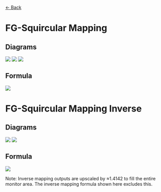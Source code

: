 [<- Back](https://github.com/Kuuuube/Circular_Area/blob/main/wiki/mappings_index.md#mappings-index)

# FG-Squircular Mapping

## Diagrams
![](https://raw.githubusercontent.com/Kuuuube/Circular_Area/main/wiki/images/mappings/square_fg_squircular_mapping_circle_grid_thick_checkerboard.png)
![](https://raw.githubusercontent.com/Kuuuube/Circular_Area/main/wiki/images/mappings/square_fg_squircular_mapping_square_grid_thick_checkerboard.png)
![](https://raw.githubusercontent.com/Kuuuube/Circular_Area/main/wiki/images/mappings/square_fg_squircular_mapping_dot_grid_circle_rgb_gradient_circle.png)

## Formula
![](https://raw.githubusercontent.com/Kuuuube/Circular_Area/main/wiki/images/formulas/fg_squircular_mapping_formula.png)




# FG-Squircular Mapping Inverse

## Diagrams
![](https://raw.githubusercontent.com/Kuuuube/Circular_Area/main/wiki/images/mappings/circle_fg_squircular_mapping_square_grid_circle_thick_checkerboard.png)
![](https://raw.githubusercontent.com/Kuuuube/Circular_Area/main/wiki/images/mappings/circle_fg_squircular_mapping_dot_grid_square_rgb_gradient.png)

## Formula
![](https://raw.githubusercontent.com/Kuuuube/Circular_Area/main/wiki/images/formulas/fg_squircular_mapping_inverse_formula.png)

Note: Inverse mapping outputs are upscaled by ≈1.4142 to fill the entire monitor area. The inverse mapping formula shown here excludes this.